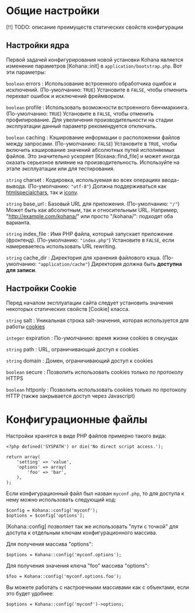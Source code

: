 # Общие настройки

[!!] TODO: описание преимуществ статических свойств конфигурации

## Настройки ядра

Первой задачей конфигурирования новой установки Kohana является изменение параметров [Kohana::init] в `application/bootstrap.php`. Вот эти параметры:

`boolean` errors
:   Использование встроенного обработчика ошибок и исключений. (По-умолчанию: `TRUE`) Установите в `FALSE`, чтобы отменить перехват ошибок и исключений фреймворком.

`boolean` profile
:   Использовать возможности встроенного бенчмаркинга. (По-умолчанию: `TRUE`) Установите в `FALSE`, чтобы отменить профилирование. Для увеличения производительности на стадии эксплуатации данный параметр рекомендуется отключать.

`boolean` caching
:   Кэширование информации о расположении файлов между запросами. (По-умолчанию: `FALSE`) Установите в `TRUE`, чтобы включить кэширование значений абсолютных путей исполняемых файлов. Это значительно ускоряет [Кохана::find_file] и может иногда оказать серьезное влияние на производительность. Используйте на этапе эксплуатации или для тестирования.

`string` charset
:   Кодировка, используемая во всех операциях ввода-вывода. (По-умолчанию: `"utf-8"`) Должна поддерживаться как [htmlspecialchars](http://php.net/htmlspecialchars), так и [iconv](http://php.net/iconv).

`string` base_url
:   Базовый URL для приложения. (По-умолчанию: `"/"`) Может быть как абсолютным, так и относительным URL. Например, "http://example.com/kohana/" или просто "/kohana/": подходят оба варианта.

`string` index_file
:   Имя PHP файла, который запускает приложение (фронтенд). (По-умолчанию: `"index.php"`) Установите в `FALSE`, если намереваетесь использовать URL rewriting.

`string` cache_dir
:   Директория для хранения файлового кэша. (По-умолчанию: `"application/cache"`) Директория должна быть **доступна для записи**.

## Настройки Cookie

Перед началом эксплуатации сайта следует установить значения некоторых статических свойств [Cookie] класса.

`string` salt
:   Уникальная строка salt-значения, которая используется для работы [cookies](security.cookies)

`integer` expiration
:   По-умолчанию: время жизни cookies в секундах

`string` path
:   URL, ограничивающий доступ к cookies

`string` domain
:   Домен, ограничивающий доступ к cookies

`boolean` secure
:   Позволить использовать cookies только по протоколу HTTPS

`boolean` httponly
:   Позволить использовать cookies только по протоколу HTTP (также закрывается доступ через Javascript)

# Конфигурационные файлы

Настройки хранятся в виде PHP файлов примерно такого вида:

~~~
<?php defined('SYSPATH') or die('No direct script access.');

return array(
    'setting' => 'value',
    'options' => array(
        'foo' => 'bar',
    ),
);
~~~

Если конфигурационный файл был назван `myconf.php`, то для доступа к нему можно использовать следующий код:

~~~
$config = Kohana::config('myconf');
$options = $config['options'];
~~~

[Kohana::config] позволяет так же использовать "пути с точкой" для доступа к отдельным ключам конфигурационного массива.

Для получения массива "options":

~~~
$options = Kohana::config('myconf.options');
~~~

Для получения значения ключа "foo" массива "options":

~~~
$foo = Kohana::config('myconf.options.foo');
~~~

Вы можете работать с настроечными массивами как с объектами, если это будет удобнее:

~~~
$options = Kohana::config('myconf')->options;
~~~